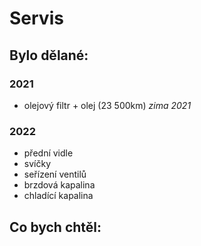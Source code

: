 # Servis

## Bylo dělané:
### 2021
- olejový filtr + olej (23 500km) *zima 2021*

### 2022
- přední vidle
- svíčky
- seřízení ventilů
- brzdová kapalina
- chladící kapalina

## Co bych chtěl:

